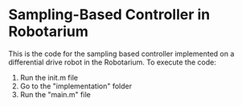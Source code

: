 # Sampling-Based Controller in Robotarium

This is the code for the sampling based controller implemented on a differential drive robot in the Robotarium. To execute the code:
  
  1. Run the init.m file
  2. Go to the "implementation" folder
  3. Run the "main.m" file
